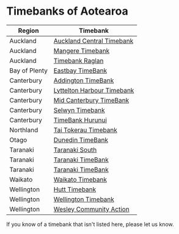 # Timebanks of Aotearoa

| Region | Timebank |
| --- | --- |
| Auckland | [Auckland Central Timebank](https://timebankauckland.nz) |
| Auckland | [Mangere Timebank](https://timebankauckland.nz/timebank-mangere/) |
| Auckland | [Timebank Raglan ](https://www.facebook.com/timebankraglan) |
| Bay of Plenty | [Eastbay TimeBank ](http://eastbay.timebanks.org) |
| Canterbury | [Addington TimeBank](http://manukacottageaddington.net/index.php/timebank/about-addington-timebank) |
| Canterbury | [Lyttelton Harbour Timebank](https://www.lyttelton.net.nz/timebank) |
| Canterbury | [Mid Canterbury TimeBank](https://www.mctimebank.nz) |
| Canterbury | [Selwyn Timebank ](http://www.selwyntimebank.net.nz/) |
| Canterbury | [TimeBank Hurunui ](https://www.facebook.com/TimeBankHurunui/) |
| Northland | [Tai Tokerau Timebank ](http://www.facebook.com/taitokerautimebank) |
| Otago | [Dunedin TimeBank ](https://dunedin.timebanks.org) |
| Taranaki | [Taranaki South](https://www.facebook.com/TaranakiTimeBank) |
| Taranaki | [Taranaki TimeBank ](https://www.facebook.com/TaranakiTimeBank) |
| Taranaki | [Taranaki TimeBank ](https://www.facebook.com/TaranakiTimeBank) |
| Waikato | [Waikato Timebank ](http://www.facebook.com/waikatotimebank) |
| Wellington | [Hutt Timebank ](https://huttsouth.timebanks.org/) |
| Wellington | [Wellington Timebank ](http://www.wellingtontimebank.org.nz) |
| Wellington | [Wesley Community Action](https://www.wesleyca.org.nz) |

If you know of a timebank that isn't listed here, please let us know. 

